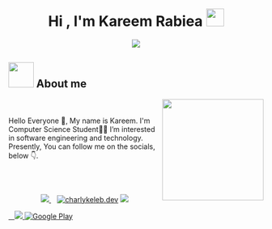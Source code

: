 
<h1 align="center">Hi , I'm Kareem Rabiea <img src="https://media.giphy.com/media/hvRJCLFzcasrR4ia7z/giphy.gif" width="35"></h1>
<p align="center">
  <a href="https://github.com/DenverCoder1/readme-typing-svg"><img src="https://readme-typing-svg.herokuapp.com?lines=Software+Engineering+Student;Mobile+App+Developer&center=true&width=500&height=50"></a>
<!-- </p>
<br>
<p align="center"> 
	<img src="https://komarev.com/ghpvc/?username=amirbayat0&label=Profile%20views&color=0e75b6&style=plastic" alt="amirbayat0" /> 
</p> -->

## <img src = "https://user-images.githubusercontent.com/63050133/156777293-72a6e681-2582-4a9d-ad92-09d1181d47c7.gif" width = 50px>  About me

<img align="right" src="https://user-images.githubusercontent.com/63050133/156676671-d5b2e362-97d4-4404-9447-dd71ddfea82f.gif" width = 200px/>

<br><br>
Hello Everyone 👋, My name is Kareem. I'm Computer Science Student👨‍💻
I’m interested in software engineering and technology. Presently,
You can follow me on the socials, below 👇.

<br><br>

<p align='center'>
<a href="https://twitter.com/Kareem_Rabie3?fbclid=IwAR0LfPLNGJlXCEW71iEFmlkWA2XSgu5EUWdR0xy49FGXQWMyYfkFayQeEqY">
  <img src="https://img.shields.io/badge/twitter-%231DA1F2.svg?&style=for-the-badge&logo=twitter&logoColor=white" />
</a>&nbsp;&nbsp;
<a href="https://www.instagram.com/Kareem__rabiea20/?fbclid=IwAR1cUvbmpaMWB4mICjYOsYAf9bhzxbeCR6lUHRt2bzb5Yp2vHkArgMlgol4" target="blank">
  <img src="https://img.shields.io/badge/Instagram%20-%23E4405F.svg?&style=for-the-badge&logo=Instagram&logoColor=white" alt="charlykeleb.dev"/></a> 
<a href="mailto:kareemrabiea996@gmail.com">
  <img src="https://img.shields.io/badge/email me-%23D14836.svg?&style=for-the-badge&logo=gmail&logoColor=white" />
 
&nbsp;&nbsp;
<a href="http://wa.me/+20 1009193693?text=Hello Kareem Rabiea">
  <img src="https://img.shields.io/badge/whatsapp-%34B7F1.svg?&style=for-the-badge&logo=whatsapp&logoColor=white" />
	<a href="https://www.facebook.com/kareemrabiea.kareemrabiea" target="_blank"><img alt="Google Play" src="https://img.shields.io/badge/Facebook-4267B2.svg?style=for-the-badge&logo=facebook&logoColor=white" /></a>
</a>&nbsp;&nbsp;
